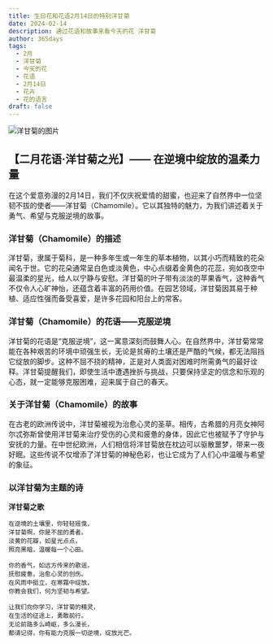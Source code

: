 ```yaml
---
title: 生日花和花语2月14日的特别洋甘菊
date: 2024-02-14
description: 通过花语和故事来看今天的花 洋甘菊
author: 365days
tags:
  - 2月
  - 洋甘菊
  - 今天的花
  - 花语
  - 2月14日
  - 花卉
  - 花的语言
draft: false
---
```



![洋甘菊的图片](https://cdn.pixabay.com/photo/2018/06/29/22/51/chamomile-3506765_1280.jpg#center)


## 【二月花语·洋甘菊之光】—— 在逆境中绽放的温柔力量

在这个爱意弥漫的2月14日，我们不仅庆祝爱情的甜蜜，也迎来了自然界中一位坚韧不拔的使者——洋甘菊（Chamomile）。它以其独特的魅力，为我们讲述着关于勇气、希望与克服逆境的故事。

### 洋甘菊（Chamomile）的描述

洋甘菊，隶属于菊科，是一种多年生或一年生的草本植物，以其小巧而精致的花朵闻名于世。它的花朵通常呈白色或淡黄色，中心点缀着金黄色的花蕊，宛如夜空中最温柔的星光，给人以宁静与安慰。洋甘菊的叶子带有淡淡的苹果香气，这种香气不仅令人心旷神怡，还蕴含着丰富的药用价值。在园艺领域，洋甘菊因其易于种植、适应性强而备受喜爱，是许多花园和阳台上的常客。

### 洋甘菊（Chamomile）的花语——克服逆境

洋甘菊的花语是“克服逆境”，这一寓意深刻而鼓舞人心。在自然界中，洋甘菊常常能在各种艰苦的环境中顽强生长，无论是贫瘠的土壤还是严酷的气候，都无法阻挡它绽放的脚步。这种不屈不挠的精神，正是对人类面对困难时所需勇气的最好诠释。洋甘菊提醒我们，即使生活中遭遇挫折与挑战，只要保持坚定的信念和乐观的心态，就一定能够克服困难，迎来属于自己的春天。

### 关于洋甘菊（Chamomile）的故事

在古老的欧洲传说中，洋甘菊被视为治愈心灵的圣草。相传，古希腊的月亮女神阿尔忒弥斯曾使用洋甘菊来治疗受伤的心灵和疲惫的身体，因此它也被赋予了守护与安抚的力量。在中世纪欧洲，人们相信将洋甘菊放在枕边可以驱散噩梦，带来一夜好眠。这些传说不仅增添了洋甘菊的神秘色彩，也让它成为了人们心中温暖与希望的象征。

### 以洋甘菊为主题的诗

**洋甘菊之歌**

	在逆境的土壤里，你轻轻摇曳，  
	洋甘菊啊，你是不屈的勇者。  
	淡黄的花瓣，如星光点点，  
	照亮黑暗，温暖每一个心田。
	
	你的香气，如远方传来的歌谣，  
	抚慰疲惫，治愈心灵的创伤。  
	在风雨中挺立，在寒霜中绽放，  
	你教会我们，何为坚韧与希望。
	
	让我们向你学习，洋甘菊的精灵，  
	在生活的征途上，勇敢前行。  
	无论前路多么崎岖，多么漫长，  
	都请记得，你有能力克服一切逆境，绽放光芒。


